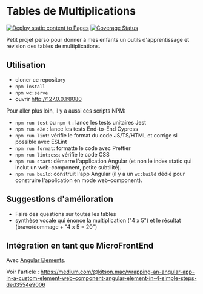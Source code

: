 # Tables de Multiplications

[![Deploy static content to Pages](https://github.com/doppelganger9/tables-multiplications/actions/workflows/static.yml/badge.svg)](https://github.com/doppelganger9/tables-multiplications/actions/workflows/static.yml) [![Coverage Status](https://coveralls.io/repos/github/doppelganger9/tables-multiplications/badge.svg?branch=main)](https://coveralls.io/github/doppelganger9/tables-multiplications?branch=main)

Petit projet perso pour donner à mes enfants un outils d'apprentissage et révision des tables de multiplications.

## Utilisation

- cloner ce repository
- `npm install`
- `npm wc:serve`
- ouvrir http://127.0.0.1:8080

Pour aller plus loin, il y a aussi ces scripts NPM:

- `npm run test` ou `npm t` : lance les tests unitaires Jest
- `npm run e2e` : lance les tests End-to-End Cypress
- `npm run lint`: vérifie le format du code JS/TS/HTML et corrige si possible avec ESLint
- `npm run format`: formatte le code avec Prettier
- `npm run lint:css`: vérifie le code CSS
- `npm run start`: démarre l'application Angular (et non le index static qui inclut un web-component, petite subtilité).
- `npm run build`: construit l'app Angular (il y a un `wc:build` dédié pour construire l'application en mode web-component).

## Suggestions d'amélioration

- Faire des questions sur toutes les tables
- synthèse vocale qui énonce la multiplication ("4 x 5") et le résultat (bravo/dommage + "4 x 5 = 20")

## Intégration en tant que MicroFrontEnd

Avec [Angular Elements](https://angular.io/guide/elements).

Voir l'article : https://medium.com/@kitson.mac/wrapping-an-angular-app-in-a-custom-element-web-component-angular-element-in-4-simple-steps-ded3554e9006
